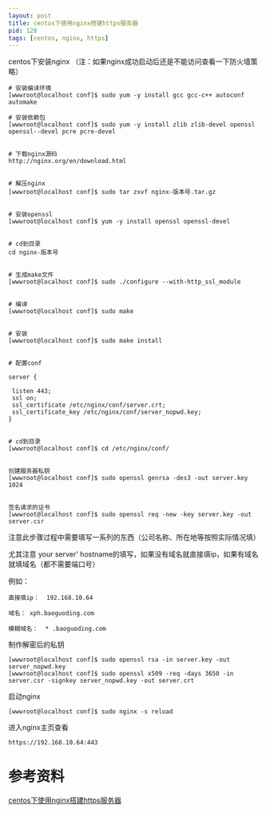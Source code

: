 ```yaml
---
layout: post
title: centos下使用nginx搭建https服务器 
pid: 128
tags: [centos, nginx, https]
---
```

centos下安装nginx （注：如果nginx成功启动后还是不能访问查看一下防火墙策略）


    # 安装编译环境
    [wwwroot@localhost conf]$ sudo yum -y install gcc gcc-c++ autoconf automake 

    # 安装依赖包 
    [wwwroot@localhost conf]$ sudo yum -y install zlib zlib-devel openssl openssl--devel pcre pcre-devel 


    # 下载nginx源码
    http://nginx.org/en/download.html


    # 解压nginx
    [wwwroot@localhost conf]$ sudo tar zxvf nginx-版本号.tar.gz 
    
    
    # 安装openssl
    [wwwroot@localhost conf]$ yum -y install openssl openssl-devel


    # cd到目录
    cd nginx-版本号 


    # 生成make文件
    [wwwroot@localhost conf]$ sudo ./configure --with-http_ssl_module


    # 编译
    [wwwroot@localhost conf]$ sudo make


    # 安装 
    [wwwroot@localhost conf]$ sudo make install


    # 配置conf

    server {

     listen 443;
     ssl on;
     ssl_certificate /etc/nginx/conf/server.crt;
     ssl_certificate_key /etc/nginx/conf/server_nopwd.key;
    }


    # cd到目录
    [wwwroot@localhost conf]$ cd /etc/nginx/conf/


    创建服务器私钥
    [wwwroot@localhost conf]$ sudo openssl genrsa -des3 -out server.key 1024


    签名请求的证书
    [wwwroot@localhost conf]$ sudo openssl req -new -key server.key -out server.csr

注意此步骤过程中需要填写一系列的东西（公司名称、所在地等按照实际情况填）

尤其注意 your server' hostname的填写，如果没有域名就直接填ip，如果有域名就填域名（都不需要端口号）

例如：

    直接填ip：  192.168.10.64

    域名： xph.baoguoding.com

    模糊域名：  * .baoguoding.com


制作解密后的私钥

    [wwwroot@localhost conf]$ sudo openssl rsa -in server.key -out server_nopwd.key
    [wwwroot@localhost conf]$ sudo openssl x509 -req -days 3650 -in server.csr -signkey server_nopwd.key -out server.crt


启动nginx

    [wwwroot@localhost conf]$ sudo nginx -s reload

进入nginx主页查看

    https://192.168.10.64:443

# 参考资料

[centos下使用nginx搭建https服务器](http://blog.csdn.net/u014190646/article/details/50058859)
